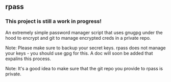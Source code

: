 ## rpass

### This project is still a work in progress!

An extremely simple password manager script that uses gnugpg under the hood to encrypt and git to manage encrypted creds in a private repo.

Note: Please make sure to backup your secret keys. rpass does not manage your keys - you should use gpg for this. A doc will soon be added that expalins this process.

Note: It's a good idea to make sure that the git repo you provide to rpass is private.